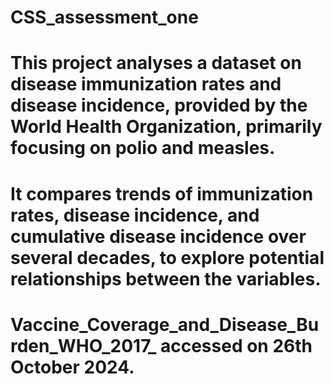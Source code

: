 # CSS_assessment_one

# This project analyses a dataset on disease immunization rates and disease incidence, provided by the World Health Organization, primarily focusing on polio and measles. 
# It compares trends of immunization rates, disease incidence, and cumulative disease incidence over several decades, to explore potential relationships between the variables.

# Vaccine_Coverage_and_Disease_Burden_WHO_2017_ accessed on 26th October 2024.
